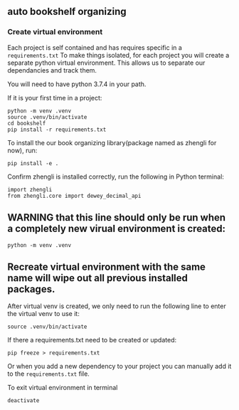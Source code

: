 ## auto bookshelf organizing

### Create virtual environment

Each project is self contained and has requires specific in a `requirements.txt`
To make things isolated, for each project you will create a separate
python virtual environment. This allows us to separate our dependancies and track them.

You will need to have python 3.7.4 in your path.

If it is your first time in a project:
```
python -m venv .venv
source .venv/bin/activate
cd bookshelf
pip install -r requirements.txt
```
To install the our book organizing library(package named as zhengli for now), run:
```
pip install -e .
```
Confirm zhengli is installed correctly, run the following in Python terminal:
```
import zhengli
from zhengli.core import dewey_decimal_api
```

## WARNING that this line should only be run when a completely new virual environment is created:
```
python -m venv .venv
```
## Recreate virtual environment with the same name will wipe out all previous installed packages.
After virtual venv is created, we only need to run the following line to enter the virtual venv to use it:
```
source .venv/bin/activate
```
If there a requirements.txt need to be created or updated:
```
pip freeze > requirements.txt
```
Or when you add a new dependency to your project you can manually add it to the
`requirements.txt` file.

To exit virtual environment in terminal
```
deactivate
```

